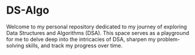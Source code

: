 # DS-Algo
Welcome to my personal repository dedicated to my journey of exploring Data Structures and Algorithms (DSA). This space serves as a playground for me to delve deep into the intricacies of DSA, sharpen my problem-solving skills, and track my progress over time.

